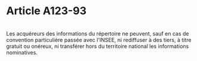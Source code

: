 # Article A123-93

<p><br/>Les acquéreurs des informations du répertoire ne peuvent, sauf en cas de convention particulière passée avec l'INSEE, ni rediffuser à des tiers, à titre gratuit ou onéreux, ni transférer hors du territoire national les informations nominatives.</p>